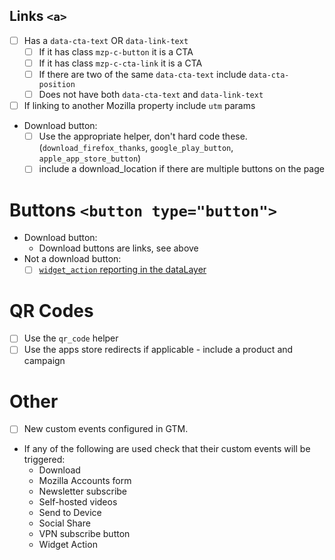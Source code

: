 ## Links `<a>`

- [ ] Has a `data-cta-text` OR `data-link-text`
    - [ ] If it has class `mzp-c-button` it is a CTA
    - [ ] If it has class `mzp-c-cta-link` it is a CTA
    - [ ] If there are two of the same `data-cta-text` include `data-cta-position`
    - [ ] Does not have both `data-cta-text` and `data-link-text`
- [ ] If linking to another Mozilla property include `utm` params
- Download button:
    - [ ] Use the appropriate helper, don't hard code these. (`download_firefox_thanks`, `google_play_button`, `apple_app_store_button`)
    - [ ] include a download_location if there are multiple buttons on the page

# Buttons `<button type="button">`

- Download button:
    - Download buttons are links, see above
- Not a download button:
    - [ ] [`widget_action` reporting in the dataLayer](https://mozilla.github.io/bedrock/attribution/0001-analytics/#widget-action)

# QR Codes

-  [ ] Use the `qr_code` helper
-  [ ] Use the apps store redirects if applicable - include a product and campaign

# Other

- [ ] New custom events configured in GTM.
- If any of the following are used check that their custom events will be triggered:
    - Download
    - Mozilla Accounts form
    - Newsletter subscribe
    - Self-hosted videos
    - Send to Device
    - Social Share
    - VPN subscribe button
    - Widget Action
